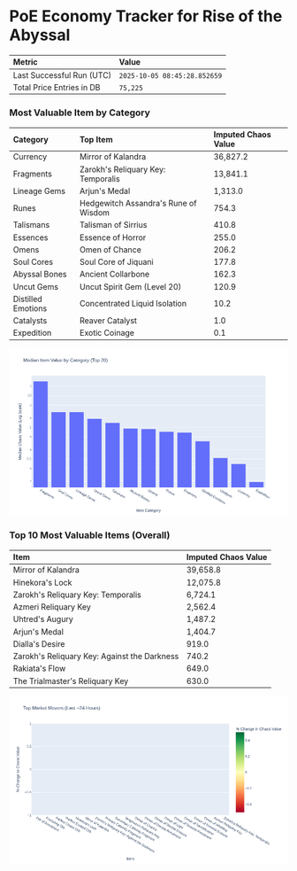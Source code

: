 # PoE Economy Tracker for Rise of the Abyssal

<!-- START_MAINTENANCE -->
| Metric | Value |
|:---|:---|
| Last Successful Run (UTC) | `2025-10-05 08:45:28.852659` |
| Total Price Entries in DB | `75,225` |

<!-- END_MAINTENANCE -->

<!-- START_DATAFRAME_DEBUG -->
<!-- END_DATAFRAME_DEBUG -->

<!-- START_CATEGORY_ANALYSIS -->
### Most Valuable Item by Category
| Category | Top Item | Imputed Chaos Value |
| :--- | :--- | :--- |
| Currency | Mirror of Kalandra | 36,827.2 |
| Fragments | Zarokh's Reliquary Key: Temporalis | 13,841.1 |
| Lineage Gems | Arjun's Medal | 1,313.0 |
| Runes | Hedgewitch Assandra's Rune of Wisdom | 754.3 |
| Talismans | Talisman of Sirrius | 410.8 |
| Essences | Essence of Horror | 255.0 |
| Omens | Omen of Chance | 206.2 |
| Soul Cores | Soul Core of Jiquani | 177.8 |
| Abyssal Bones | Ancient Collarbone | 162.3 |
| Uncut Gems | Uncut Spirit Gem (Level 20) | 120.9 |
| Distilled Emotions | Concentrated Liquid Isolation | 10.2 |
| Catalysts | Reaver Catalyst | 1.0 |
| Expedition | Exotic Coinage | 0.1 |


![Category Analysis Chart](charts/category_analysis.png)
<!-- END_ANALYSIS -->

<!-- START_ANALYSIS -->
### Top 10 Most Valuable Items (Overall)
| Item | Imputed Chaos Value |
| :--- | :--- |
| Mirror of Kalandra | 39,658.8 |
| Hinekora's Lock | 12,075.8 |
| Zarokh's Reliquary Key: Temporalis | 6,724.1 |
| Azmeri Reliquary Key | 2,562.4 |
| Uhtred's Augury | 1,487.2 |
| Arjun's Medal | 1,404.7 |
| Dialla's Desire | 919.0 |
| Zarokh's Reliquary Key: Against the Darkness | 740.2 |
| Rakiata's Flow | 649.0 |
| The Trialmaster's Reliquary Key | 630.0 |


![Market Movers Chart](charts/market_movers.png)
<!-- END_ANALYSIS -->
